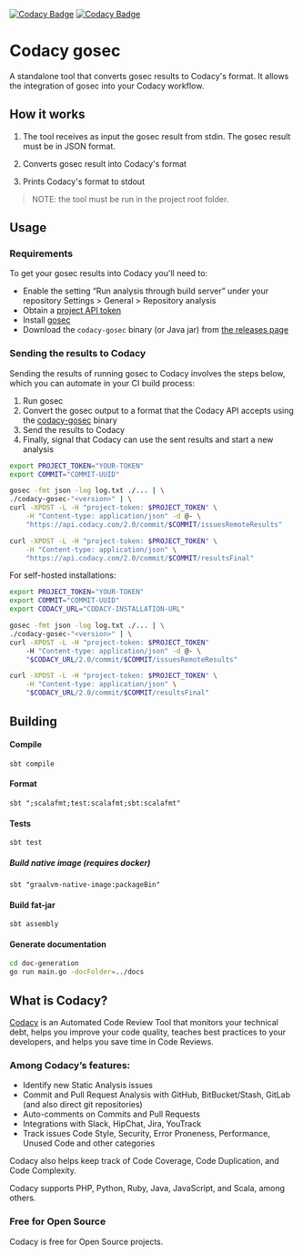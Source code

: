 [![Codacy Badge](https://api.codacy.com/project/badge/Grade/4895f1eeb40c4a348ad5f8d749a276be)](https://www.codacy.com?utm_source=github.com&utm_medium=referral&utm_content=codacy/codacy-gosec&utm_campaign=Badge_Grade)
[![Codacy Badge](https://api.codacy.com/project/badge/Coverage/4895f1eeb40c4a348ad5f8d749a276be)](https://www.codacy.com?utm_source=github.com&utm_medium=referral&utm_content=codacy/codacy-gosec&utm_campaign=Badge_Coverage)

# Codacy gosec

A standalone tool that converts gosec results to Codacy's format. It allows the integration of gosec into your Codacy workflow.

## How it works

1.  The tool receives as input the gosec result from stdin. The gosec result must be in JSON format.

2.  Converts gosec result into Codacy's format

3.  Prints Codacy's format to stdout

> NOTE: the tool must be run in the project root folder.

## Usage

### Requirements

To get your gosec results into Codacy you'll need to:

-   Enable the setting “Run analysis through build server” under your repository Settings > General > Repository analysis
-   Obtain a [project API token](https://docs.codacy.com/codacy-api/api-tokens/#project-api-tokens)
-   Install [gosec](https://github.com/securego/gosec#install)
-   Download the `codacy-gosec` binary (or Java jar) from [the releases page](https://github.com/codacy/codacy-gosec/tags)


### Sending the results to Codacy

Sending the results of running gosec to Codacy involves the steps below, which you can automate in your CI build process:

1.  Run gosec
2.  Convert the gosec output to a format that the Codacy API accepts using the [codacy-gosec](https://github.com/codacy/codacy-gosec/tags) binary
3.  Send the results to Codacy
4.  Finally, signal that Codacy can use the sent results and start a new analysis

```bash
export PROJECT_TOKEN="YOUR-TOKEN"
export COMMIT="COMMIT-UUID"

gosec -fmt json -log log.txt ./... | \
./codacy-gosec-"<version>" | \
curl -XPOST -L -H "project-token: $PROJECT_TOKEN" \
    -H "Content-type: application/json" -d @- \
    "https://api.codacy.com/2.0/commit/$COMMIT/issuesRemoteResults"

curl -XPOST -L -H "project-token: $PROJECT_TOKEN" \
	-H "Content-type: application/json" \
	"https://api.codacy.com/2.0/commit/$COMMIT/resultsFinal"
```

For self-hosted installations:

```bash
export PROJECT_TOKEN="YOUR-TOKEN"
export COMMIT="COMMIT-UUID"
export CODACY_URL="CODACY-INSTALLATION-URL"

gosec -fmt json -log log.txt ./... | \
./codacy-gosec-"<version>" | \
curl -XPOST -L -H "project-token: $PROJECT_TOKEN"
    -H "Content-type: application/json" -d @- \
    "$CODACY_URL/2.0/commit/$COMMIT/issuesRemoteResults"

curl -XPOST -L -H "project-token: $PROJECT_TOKEN" \
	-H "Content-type: application/json" \
	"$CODACY_URL/2.0/commit/$COMMIT/resultsFinal"
```

## Building

#### Compile

    sbt compile

#### Format

    sbt ";scalafmt;test:scalafmt;sbt:scalafmt"

#### Tests

    sbt test

##### Build native image (requires docker)

`sbt "graalvm-native-image:packageBin"`

#### Build fat-jar

    sbt assembly

#### Generate documentation

```bash
cd doc-generation
go run main.go -docFolder=../docs
```

## What is Codacy?

[Codacy](https://www.codacy.com/) is an Automated Code Review Tool that monitors your technical debt, helps you improve your code quality, teaches best practices to your developers, and helps you save time in Code Reviews.

### Among Codacy’s features:

-   Identify new Static Analysis issues
-   Commit and Pull Request Analysis with GitHub, BitBucket/Stash, GitLab (and also direct git repositories)
-   Auto-comments on Commits and Pull Requests
-   Integrations with Slack, HipChat, Jira, YouTrack
-   Track issues Code Style, Security, Error Proneness, Performance, Unused Code and other categories

Codacy also helps keep track of Code Coverage, Code Duplication, and Code Complexity.

Codacy supports PHP, Python, Ruby, Java, JavaScript, and Scala, among others.

### Free for Open Source

Codacy is free for Open Source projects.
